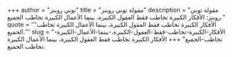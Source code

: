 +++
author = "توني روبنز"
title = "مقولة توني روبنز"
description = "مقولة توني روبنز: الأفكار الكبيرة تخاطب فقط العقول الكبيرة، بينما الأعمال الكبيرة تخاطب الجميع."
quote = '''الأفكار الكبيرة تخاطب فقط العقول الكبيرة، بينما الأعمال الكبيرة تخاطب الجميع.'''
slug = "الأفكار-الكبيرة-تخاطب-فقط-العقول-الكبيرة،-بينما-الأعمال-الكبيرة-تخاطب-الجميع"
+++
الأفكار الكبيرة تخاطب فقط العقول الكبيرة، بينما الأعمال الكبيرة تخاطب الجميع.
